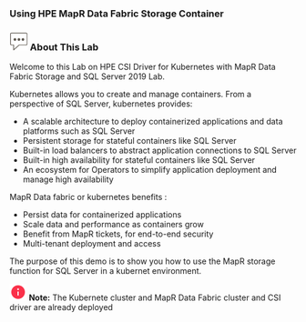 ### Using HPE MapR Data Fabric Storage Container


<h3><img src="/graphics/textbubble.png?raw=true" style="max-width:100%;"> About This Lab</h3>

<p>Welcome to this Lab on HPE CSI Driver for Kubernetes with MapR Data Fabric Storage and SQL Server 2019 Lab.</p>
<p>Kubernetes  allows you to create and manage containers. From a perspective of SQL Server, kubernetes provides:</p>
<uL>
    <li>A scalable architecture to deploy containerized applications and data platforms such as SQL Server</li>
   <li> Persistent storage for stateful containers like SQL Server</li>
    <li>Built-in load balancers to abstract application connections to SQL Server</li>
    <li>Built-in high availability for stateful containers like SQL Server</li>
    <li>An ecosystem for Operators to simplify application deployment and manage high availability</li>
</ul>   
<p>MapR Data fabric or kubernetes benefits : </p>
<uL>
    <li>Persist data for containerized applications</li>
   <li>Scale data and performance as containers grow</li>
    <li>Benefit from MapR tickets, for end-to-end security</li>
    <li>Multi-tenant deployment and access</li>
</ul>   

<p>The purpose of this demo is to show you how to use the MapR storage function for SQL Server in a kubernet environment.</p>

<img src="/graphics/info.png?raw=true" style="max-width:100%;"> <b>Note:</b> The Kubernete cluster and MapR Data Fabric cluster and CSI driver are already deployed<br>
